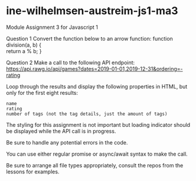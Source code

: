 # ine-wilhelmsen-austreim-js1-ma3

Module Assignment 3 for Javascript 1

Question 1
Convert the function below to an arrow function:
function division(a, b) {  
 return a % b;
}

Question 2
Make a call to the following API endpoint:
https://api.rawg.io/api/games?dates=2019-01-01,2019-12-31&ordering=-rating

Loop through the results and display the following properties in HTML, but only for the first eight results:

    name
    rating
    number of tags (not the tag details, just the amount of tags)

The styling for this assignment is not important but loading indicator should be displayed while the API call is in progress.

Be sure to handle any potential errors in the code.

You can use either regular promise or async/await syntax to make the call.

Be sure to arrange all file types appropriately, consult the repos from the lessons for examples.
